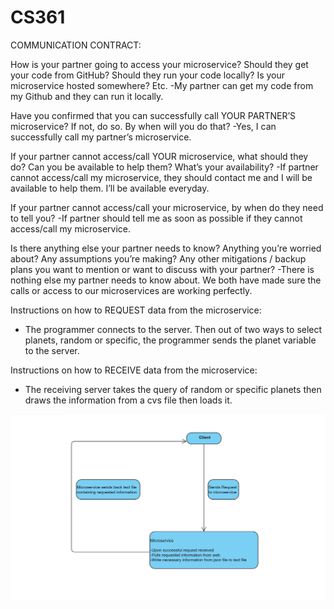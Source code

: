 # CS361

COMMUNICATION CONTRACT:

How is your partner going to access your microservice? Should they get your code from GitHub? Should they run your code locally? Is your microservice hosted somewhere? Etc.
-My partner can get my code from my Github and they can run it locally.

Have you confirmed that you can successfully call YOUR PARTNER’S microservice? If not, do so. By when will you do that?
-Yes, I can successfully call my partner’s microservice.

If your partner cannot access/call YOUR microservice, what should they do? Can you be available to help them? What’s your availability?
-If partner cannot access/call my microservice, they should contact me and I will be available to help them. I’ll be available everyday.

If your partner cannot access/call your microservice, by when do they need to tell you?
-If partner should tell me as soon as possible if they cannot access/call my microservice.

Is there anything else your partner needs to know? Anything you’re worried about? Any assumptions you’re making? Any other mitigations / backup plans you want to mention or want to discuss with your partner?
-There is nothing else my partner needs to know about. We both have made sure the calls or access to our microservices are working perfectly.

Instructions on how to REQUEST data from the microservice:
- The programmer connects to the server. Then out of two ways to select planets, random or specific, the programmer sends the planet variable to the server.

Instructions on how to RECEIVE data from the microservice:
- The receiving server takes the query of random or specific planets then draws the information from a cvs file then loads it.

![alt text](./project_uml.JPG)







